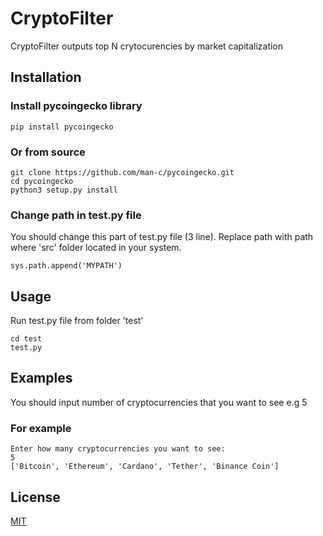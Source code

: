 # CryptoFilter
 CryptoFilter outputs top N crytocurencies by market capitalization
## Installation
### Install pycoingecko library 
```
pip install pycoingecko
```
### Or from source
```
git clone https://github.com/man-c/pycoingecko.git
cd pycoingecko
python3 setup.py install
```
### Change path in test.py file
You should change this part of test.py file (3 line). Replace path with path where 'src' folder located in your system.
```
sys.path.append('MYPATH')
```

## Usage
Run test.py file from folder 'test'
```
cd test 
test.py
```
## Examples
You should input number of cryptocurrencies that you want to see e.g 5
### For example
```
Enter how many cryptocurrencies you want to see: 
5
['Bitcoin', 'Ethereum', 'Cardano', 'Tether', 'Binance Coin']
```
## License

[MIT](https://choosealicense.com/licenses/mit/)
